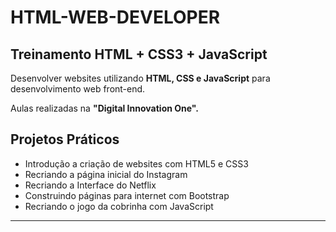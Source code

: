 # HTML-WEB-DEVELOPER
## Treinamento HTML + CSS3 + JavaScript

Desenvolver websites utilizando __HTML, CSS e JavaScript__ para desenvolvimento web front-end.

Aulas realizadas na **"Digital Innovation One".** 

## Projetos Práticos
- Introdução a criação de websites com HTML5 e CSS3
- Recriando a página inicial do Instagram
- Recriando a Interface do Netflix
- Construindo páginas para internet com Bootstrap
- Recriando o jogo da cobrinha com JavaScript
___
 
